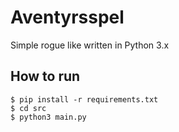 # Aventyrsspel

Simple rogue like written in Python 3.x

## How to run
```
$ pip install -r requirements.txt
$ cd src
$ python3 main.py
```